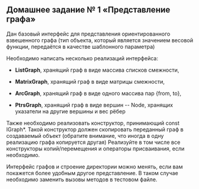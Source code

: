 ## Домашнее задание № 1 «Представление графа»

Дан базовый интерфейс для представления ориентированного взвешенного графа (тип объекта, который является значением весовой функции, передаётся в качестве шаблонного параметра)

Необходимо написать несколько реализаций интерфейса:

+ **ListGraph**, хранящий граф в виде массива списков смежности,

+ **MatrixGraph**, хранящий граф в виде матрицы смежности,

+ **ArcGraph**, хранящий граф в виде одного массива пар {from, to},

+ **PtrsGraph**, хранящий граф в виде вершин -- Node, хранящих указатели на другие вершины и вес рёбер

Также необходимо реализовать конструктор, принимающий const IGraph*. Такой конструктор должен скопировать переданный граф в создаваемый объект
 (обратите внимание, что иногда в одну реализацию графа копируется другая)
Реализуйте в том числе все конструкторы копий/перемещения и операторы присваивания, если необходимо.

Интерфейс графов и строение директории можно менять, если вам покажется более удобным другое представление. В таком случае необходимо заменить вызовы методов в тестовом файле.

